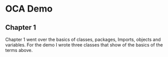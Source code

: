 # OCA Demo

## Chapter 1
Chapter 1 went over the basics of classes, packages, Imports, objects and variables.
For the demo I wrote three classes that show of the basics of the terms above.
